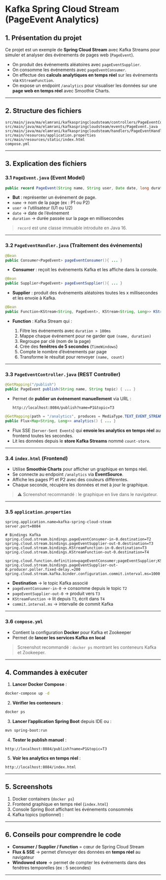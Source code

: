 

# Kafka Spring Cloud Stream (PageEvent Analytics)

## 1. Présentation du projet

Ce projet est un exemple de **Spring Cloud Stream** avec Kafka Streams pour simuler et analyser des événements de pages web (`PageEvent`).

* On produit des événements aléatoires avec `pageEventSupplier`.
* On consomme les événements avec `pageEventConsumer`.
* On effectue des **calculs analytiques en temps réel** sur les événements via `KStreamFunction`.
* On expose un endpoint `/analytics` pour visualiser les données sur une **page web en temps réel** avec Smoothie Charts.

---

## 2. Structure des fichiers

```
src/main/java/ma/elamrani/kafkaspringcloudsteam/controllers/PageEventController.java
src/main/java/ma/elamrani/kafkaspringcloudsteam/events/PageEvent.java
src/main/java/ma/elamrani/kafkaspringcloudsteam/handlers/PageEventHandler.java
src/main/resources/application.properties
src/main/resources/static/index.html
compose.yml
```

---

## 3. Explication des fichiers

### 3.1 `PageEvent.java` (Event Model)

```java
public record PageEvent(String name, String user, Date date, long duration) { }
```

* **But** : représenter un événement de page.
* `name` → nom de la page (ex : P1 ou P2)
* `user` → l’utilisateur (U1 ou U2)
* `date` → date de l’événement
* `duration` → durée passée sur la page en millisecondes

> `record` est une classe immuable introduite en Java 16.

---

### 3.2 `PageEventHandler.java` (Traitement des événements)

```java
@Bean
public Consumer<PageEvent> pageEventConsumer(){ ... }
```

* **Consumer** : reçoit les événements Kafka et les affiche dans la console.

```java
@Bean
public Supplier<PageEvent> pageEventSupplier(){ ... }
```

* **Supplier** : produit des événements aléatoires toutes les x millisecondes et les envoie à Kafka.

```java
@Bean
public Function<KStream<String, PageEvent>, KStream<String, Long>> KStreamFunction(){ ... }
```

* **Function** : Kafka Stream qui :

    1. Filtre les événements avec `duration > 100ms`
    2. Mappe chaque événement pour ne garder que `(name, duration)`
    3. Regroupe par clé (nom de la page)
    4. Crée des **fenêtres de 5 secondes** (`TimeWindows`)
    5. Compte le nombre d’événements par page
    6. Transforme le résultat pour renvoyer `(name, count)`

---

### 3.3 `PageEventController.java` (REST Controller)

```java
@GetMapping("/publish")
public PageEvent publish(String name, String topic) { ... }
```

* Permet de **publier un événement manuellement** via URL :

  ```
  http://localhost:8084/publish?name=P1&topic=T3
  ```

```java
@GetMapping(path = "/analytics", produces = MediaType.TEXT_EVENT_STREAM_VALUE)
public Flux<Map<String, Long>> analytics() { ... }
```

* Flux SSE (`Server-Sent Events`) qui **envoie les analytics en temps réel** au frontend toutes les secondes.
* Lit les données depuis le **store Kafka Streams** nommé `count-store`.

---

### 3.4 `index.html` (Frontend)

* Utilise **Smoothie Charts** pour afficher un graphique en temps réel.
* Se connecte au endpoint `/analytics` via **EventSource**.
* Affiche les pages P1 et P2 avec des couleurs différentes.
* Chaque seconde, récupère les données et met à jour le graphique.

> ⚠️ Screenshot recommandé : le graphique en live dans le navigateur.

---

### 3.5 `application.properties`

```properties
spring.application.name=kafka-spring-cloud-steam
server.port=8084

# Bindings Kafka
spring.cloud.stream.bindings.pageEventConsumer-in-0.destination=T2
spring.cloud.stream.bindings.pageEventSupplier-out-0.destination=T3
spring.cloud.stream.bindings.KStreamFunction-in-0.destination=T3
spring.cloud.stream.bindings.KStreamFunction-out-0.destination=T4

spring.cloud.function.definition=pageEventConsumer;pageEventSupplier;KStreamFunction
spring.cloud.stream.bindings.pageEventSupplier-out-0.producer.poller.fixed-delay.=200
spring.cloud.stream.kafka.binder.configuration.commit.interval.ms=1000
```

* **Destination** → le topic Kafka associé
* `pageEventConsumer-in-0` → consomme depuis le topic `T2`
* `pageEventSupplier-out-0` → produit vers `T3`
* `KStreamFunction` → lit depuis `T3`, écrit dans `T4`
* `commit.interval.ms` → intervalle de commit Kafka

---

### 3.6 `compose.yml`

* Contient la configuration **Docker** pour Kafka et Zookeeper
* Permet de **lancer les services Kafka en local**

> Screenshot recommandé : `docker ps` montrant les conteneurs Kafka et Zookeeper.

---

## 4. Commandes à exécuter

1. **Lancer Docker Compose** :

```bash
docker-compose up -d
```

2. **Vérifier les conteneurs** :

```bash
docker ps
```

3. **Lancer l’application Spring Boot** depuis IDE ou :

```bash
mvn spring-boot:run
```

4. **Tester le publish manuel** :

```
http://localhost:8084/publish?name=P1&topic=T3
```

5. **Voir les analytics en temps réel** :

```
http://localhost:8084/index.html
```

---

## 5. Screenshots 

1. Docker containers (`docker ps`)
2. Frontend graphique en temps réel (`index.html`)
3. Console Spring Boot affichant les événements consommés
4. Kafka topics (optionnel) :

---

## 6. Conseils pour comprendre le code

* **Consumer / Supplier / Function** = cœur de Spring Cloud Stream
* **Flux & SSE** → permet d’envoyer des données en **temps réel** au navigateur
* **Windowed store** → permet de compter les événements dans des fenêtres temporelles (ex : 5 secondes)

---

